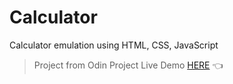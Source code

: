 # Calculator
Calculator emulation using HTML, CSS, JavaScript

> Project from Odin Project
>Live Demo [HERE](https://gamaungsan.github.io/caculator/) :point_left:
